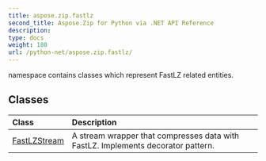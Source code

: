 ```yaml
---
title: aspose.zip.fastlz
second_title: Aspose.Zip for Python via .NET API Reference
description: 
type: docs
weight: 180
url: /python-net/aspose.zip.fastlz/
---
```



namespace contains classes which represent FastLZ related entities.

## Classes
| Class | Description |
| :- | :- |
|[FastLZStream](/zip/python-net/aspose.zip.fastlz/fastlzstream/)|A stream wrapper that compresses data with FastLZ. Implements decorator pattern.|
